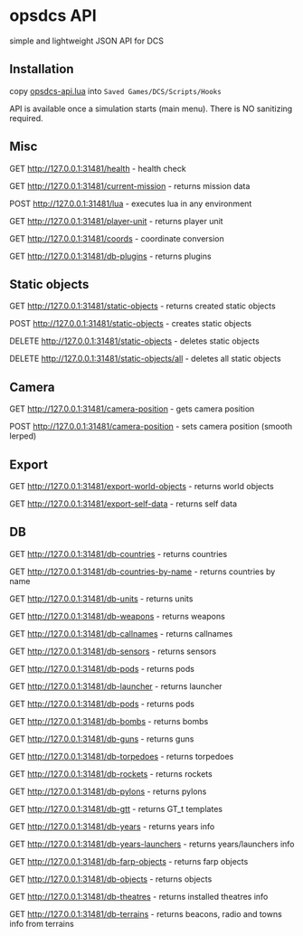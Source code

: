 # opsdcs API

simple and lightweight JSON API for DCS

## Installation

copy [opsdcs-api.lua](opsdcs-api.lua) into `Saved Games/DCS/Scripts/Hooks`

API is available once a simulation starts (main menu).
There is NO sanitizing required.

## Misc

GET http://127.0.0.1:31481/health - health check

GET http://127.0.0.1:31481/current-mission - returns mission data

POST http://127.0.0.1:31481/lua - executes lua in any environment

GET http://127.0.0.1:31481/player-unit - returns player unit

GET http://127.0.0.1:31481/coords - coordinate conversion

GET http://127.0.0.1:31481/db-plugins - returns plugins

## Static objects

GET http://127.0.0.1:31481/static-objects - returns created static objects

POST http://127.0.0.1:31481/static-objects - creates static objects

DELETE http://127.0.0.1:31481/static-objects - deletes static objects

DELETE http://127.0.0.1:31481/static-objects/all - deletes all static objects

## Camera

GET http://127.0.0.1:31481/camera-position - gets camera position

POST http://127.0.0.1:31481/camera-position - sets camera position (smooth lerped)

## Export

GET http://127.0.0.1:31481/export-world-objects - returns world objects

GET http://127.0.0.1:31481/export-self-data - returns self data

## DB

GET http://127.0.0.1:31481/db-countries - returns countries

GET http://127.0.0.1:31481/db-countries-by-name - returns countries by name

GET http://127.0.0.1:31481/db-units - returns units

GET http://127.0.0.1:31481/db-weapons - returns weapons

GET http://127.0.0.1:31481/db-callnames - returns callnames

GET http://127.0.0.1:31481/db-sensors - returns sensors

GET http://127.0.0.1:31481/db-pods - returns pods

GET http://127.0.0.1:31481/db-launcher - returns launcher

GET http://127.0.0.1:31481/db-pods - returns pods

GET http://127.0.0.1:31481/db-bombs - returns bombs

GET http://127.0.0.1:31481/db-guns - returns guns

GET http://127.0.0.1:31481/db-torpedoes - returns torpedoes

GET http://127.0.0.1:31481/db-rockets - returns rockets

GET http://127.0.0.1:31481/db-pylons - returns pylons

GET http://127.0.0.1:31481/db-gtt - returns GT_t templates

GET http://127.0.0.1:31481/db-years - returns years info

GET http://127.0.0.1:31481/db-years-launchers - returns years/launchers info

GET http://127.0.0.1:31481/db-farp-objects - returns farp objects

GET http://127.0.0.1:31481/db-objects - returns objects

GET http://127.0.0.1:31481/db-theatres - returns installed theatres info

GET http://127.0.0.1:31481/db-terrains - returns beacons, radio and towns info from terrains
